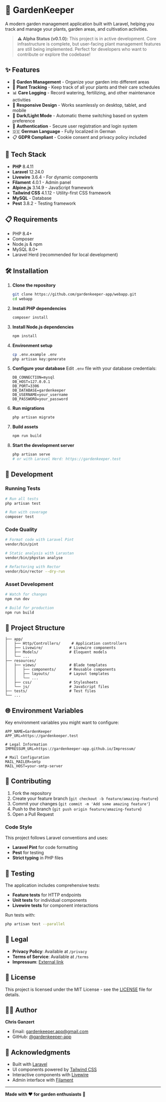 # 🌱 GardenKeeper

A modern garden management application built with Laravel, helping you track and manage your plants, garden areas, and cultivation activities.

> **⚠️ Alpha Status (v0.1.0):** This project is in active development. Core infrastructure is complete, but user-facing plant management features are still being implemented. Perfect for developers who want to contribute or explore the codebase!

## ✨ Features

- 🏡 **Garden Management** - Organize your garden into different areas
- 🌿 **Plant Tracking** - Keep track of all your plants and their care schedules
- 📊 **Care Logging** - Record watering, fertilizing, and other maintenance activities
- 📱 **Responsive Design** - Works seamlessly on desktop, tablet, and mobile
- 🌙 **Dark/Light Mode** - Automatic theme switching based on system preference
- 🔐 **Authentication** - Secure user registration and login system
- 🇩🇪 **German Language** - Fully localized in German
- 📋 **GDPR Compliant** - Cookie consent and privacy policy included

## 🚀 Tech Stack

- **PHP** 8.4.11
- **Laravel** 12.24.0
- **Livewire** 3.6.4 - For dynamic components
- **Filament** 4.0.1 - Admin panel
- **Alpine.js** 3.14.9 - JavaScript framework
- **Tailwind CSS** 4.1.12 - Utility-first CSS framework
- **MySQL** - Database
- **Pest** 3.8.2 - Testing framework

## 📋 Requirements

- PHP 8.4+
- Composer
- Node.js & npm
- MySQL 8.0+
- Laravel Herd (recommended for local development)

## 🛠️ Installation

1. **Clone the repository**
   ```bash
   git clone https://github.com/gardenkeeper-app/webapp.git
   cd webapp
   ```

2. **Install PHP dependencies**
   ```bash
   composer install
   ```

3. **Install Node.js dependencies**
   ```bash
   npm install
   ```

4. **Environment setup**
   ```bash
   cp .env.example .env
   php artisan key:generate
   ```

5. **Configure your database**
   Edit `.env` file with your database credentials:
   ```env
   DB_CONNECTION=mysql
   DB_HOST=127.0.0.1
   DB_PORT=3306
   DB_DATABASE=gardenkeeper
   DB_USERNAME=your_username
   DB_PASSWORD=your_password
   ```

6. **Run migrations**
   ```bash
   php artisan migrate
   ```

7. **Build assets**
   ```bash
   npm run build
   ```

8. **Start the development server**
   ```bash
   php artisan serve
   # or with Laravel Herd: https://gardenkeeper.test
   ```

## 🔧 Development

### Running Tests
```bash
# Run all tests
php artisan test

# Run with coverage
composer test
```

### Code Quality
```bash
# Format code with Laravel Pint
vendor/bin/pint

# Static analysis with Larastan
vendor/bin/phpstan analyse

# Refactoring with Rector
vendor/bin/rector --dry-run
```

### Asset Development
```bash
# Watch for changes
npm run dev

# Build for production
npm run build
```

## 📁 Project Structure

```
├── app/
│   ├── Http/Controllers/     # Application controllers
│   ├── Livewire/            # Livewire components
│   ├── Models/              # Eloquent models
│   └── ...
├── resources/
│   ├── views/               # Blade templates
│   │   ├── components/      # Reusable components
│   │   ├── layouts/         # Layout templates
│   │   └── ...
│   ├── css/                 # Stylesheets
│   └── js/                  # JavaScript files
├── tests/                   # Test files
└── ...
```

## 🌐 Environment Variables

Key environment variables you might want to configure:

```env
APP_NAME=GardenKeeper
APP_URL=https://gardenkeeper.test

# Legal Information
IMPRESSUM_URL=https://gardenkeeper-app.github.io/Impressum/

# Mail Configuration
MAIL_MAILER=smtp
MAIL_HOST=your-smtp-server
```

## 🤝 Contributing

1. Fork the repository
2. Create your feature branch (`git checkout -b feature/amazing-feature`)
3. Commit your changes (`git commit -m 'Add some amazing feature'`)
4. Push to the branch (`git push origin feature/amazing-feature`)
5. Open a Pull Request

### Code Style

This project follows Laravel conventions and uses:
- **Laravel Pint** for code formatting
- **Pest** for testing
- **Strict typing** in PHP files

## 🧪 Testing

The application includes comprehensive tests:
- **Feature tests** for HTTP endpoints
- **Unit tests** for individual components
- **Livewire tests** for component interactions

Run tests with:
```bash
php artisan test --parallel
```

## 📝 Legal

- **Privacy Policy**: Available at `/privacy`
- **Terms of Service**: Available at `/terms`
- **Impressum**: [External link](https://gardenkeeper-app.github.io/Impressum/)

## 📄 License

This project is licensed under the MIT License - see the [LICENSE](LICENSE) file for details.

## 👨‍💻 Author

**Chris Ganzert**
- Email: gardenkeeper.app@gmail.com
- GitHub: [@gardenkeeper-app](https://github.com/gardenkeeper-app)

## 🙏 Acknowledgments

- Built with [Laravel](https://laravel.com/)
- UI components powered by [Tailwind CSS](https://tailwindcss.com/)
- Interactive components with [Livewire](https://laravel-livewire.com/)
- Admin interface with [Filament](https://filamentphp.com/)

---

**Made with ❤️ for garden enthusiasts** 🌱